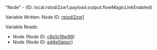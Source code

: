 "Node" - (ID: local.rstodi2zw1.payload.output.flowMagicLinkEnabled)

Variable Written:
Node ID: [rstodi2zw1](../nodes/rstodi2zw1.md)

Variable Reads:
* Node (Node ID: [c8p1c19w99](../nodes/c8p1c19w99.md))
* Node (Node ID: [ed4e0aipzr](../nodes/ed4e0aipzr.md))
